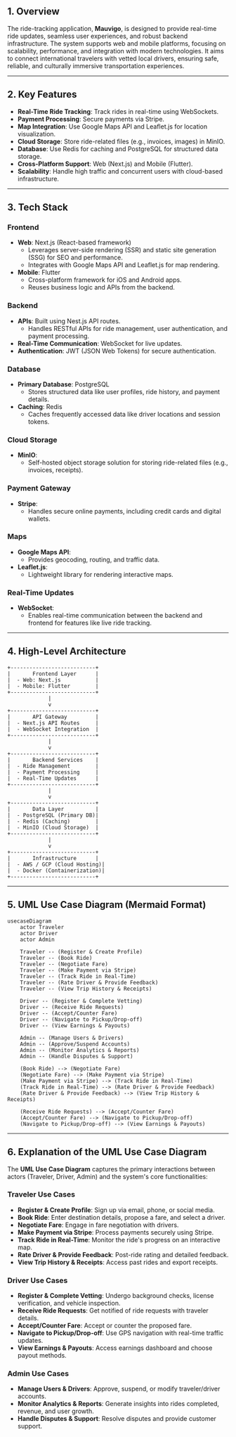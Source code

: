 ## **1. Overview**
The ride-tracking application, **Mauvigo**, is designed to provide real-time ride updates, seamless user experiences, and robust backend infrastructure. The system supports web and mobile platforms, focusing on scalability, performance, and integration with modern technologies. It aims to connect international travelers with vetted local drivers, ensuring safe, reliable, and culturally immersive transportation experiences.

---

## **2. Key Features**
- **Real-Time Ride Tracking**: Track rides in real-time using WebSockets.
- **Payment Processing**: Secure payments via Stripe.
- **Map Integration**: Use Google Maps API and Leaflet.js for location visualization.
- **Cloud Storage**: Store ride-related files (e.g., invoices, images) in MinIO.
- **Database**: Use Redis for caching and PostgreSQL for structured data storage.
- **Cross-Platform Support**: Web (Next.js) and Mobile (Flutter).
- **Scalability**: Handle high traffic and concurrent users with cloud-based infrastructure.

---

## **3. Tech Stack**

### **Frontend**
- **Web**: Next.js (React-based framework)
  - Leverages server-side rendering (SSR) and static site generation (SSG) for SEO and performance.
  - Integrates with Google Maps API and Leaflet.js for map rendering.
- **Mobile**: Flutter
  - Cross-platform framework for iOS and Android apps.
  - Reuses business logic and APIs from the backend.

### **Backend**
- **APIs**: Built using Nest.js API routes.
  - Handles RESTful APIs for ride management, user authentication, and payment processing.
- **Real-Time Communication**: WebSocket for live updates.
- **Authentication**: JWT (JSON Web Tokens) for secure authentication.

### **Database**
- **Primary Database**: PostgreSQL
  - Stores structured data like user profiles, ride history, and payment details.
- **Caching**: Redis
  - Caches frequently accessed data like driver locations and session tokens.

### **Cloud Storage**
- **MinIO**:
  - Self-hosted object storage solution for storing ride-related files (e.g., invoices, receipts).

### **Payment Gateway**
- **Stripe**:
  - Handles secure online payments, including credit cards and digital wallets.

### **Maps**
- **Google Maps API**:
  - Provides geocoding, routing, and traffic data.
- **Leaflet.js**:
  - Lightweight library for rendering interactive maps.

### **Real-Time Updates**
- **WebSocket**:
  - Enables real-time communication between the backend and frontend for features like live ride tracking.

---

## **4. High-Level Architecture**

```plaintext
+---------------------------+
|       Frontend Layer      |
|  - Web: Next.js           |
|  - Mobile: Flutter        |
+---------------------------+
             |
             v
+---------------------------+
|       API Gateway         |
|  - Next.js API Routes     |
|  - WebSocket Integration  |
+---------------------------+
             |
             v
+---------------------------+
|       Backend Services    |
|  - Ride Management        |
|  - Payment Processing     |
|  - Real-Time Updates      |
+---------------------------+
             |
             v
+---------------------------+
|       Data Layer          |
|  - PostgreSQL (Primary DB)|
|  - Redis (Caching)        |
|  - MinIO (Cloud Storage)  |
+---------------------------+
             |
             v
+---------------------------+
|       Infrastructure      |
|  - AWS / GCP (Cloud Hosting)|
|  - Docker (Containerization)|
+---------------------------+
```

---

## **5. UML Use Case Diagram (Mermaid Format)**

```mermaid
usecaseDiagram
    actor Traveler
    actor Driver
    actor Admin

    Traveler -- (Register & Create Profile)
    Traveler -- (Book Ride)
    Traveler -- (Negotiate Fare)
    Traveler -- (Make Payment via Stripe)
    Traveler -- (Track Ride in Real-Time)
    Traveler -- (Rate Driver & Provide Feedback)
    Traveler -- (View Trip History & Receipts)

    Driver -- (Register & Complete Vetting)
    Driver -- (Receive Ride Requests)
    Driver -- (Accept/Counter Fare)
    Driver -- (Navigate to Pickup/Drop-off)
    Driver -- (View Earnings & Payouts)

    Admin -- (Manage Users & Drivers)
    Admin -- (Approve/Suspend Accounts)
    Admin -- (Monitor Analytics & Reports)
    Admin -- (Handle Disputes & Support)

    (Book Ride) --> (Negotiate Fare)
    (Negotiate Fare) --> (Make Payment via Stripe)
    (Make Payment via Stripe) --> (Track Ride in Real-Time)
    (Track Ride in Real-Time) --> (Rate Driver & Provide Feedback)
    (Rate Driver & Provide Feedback) --> (View Trip History & Receipts)

    (Receive Ride Requests) --> (Accept/Counter Fare)
    (Accept/Counter Fare) --> (Navigate to Pickup/Drop-off)
    (Navigate to Pickup/Drop-off) --> (View Earnings & Payouts)
```

---

## **6. Explanation of the UML Use Case Diagram**
The **UML Use Case Diagram** captures the primary interactions between actors (Traveler, Driver, Admin) and the system's core functionalities:

### **Traveler Use Cases**
- **Register & Create Profile**: Sign up via email, phone, or social media.
- **Book Ride**: Enter destination details, propose a fare, and select a driver.
- **Negotiate Fare**: Engage in fare negotiation with drivers.
- **Make Payment via Stripe**: Process payments securely using Stripe.
- **Track Ride in Real-Time**: Monitor the ride's progress on an interactive map.
- **Rate Driver & Provide Feedback**: Post-ride rating and detailed feedback.
- **View Trip History & Receipts**: Access past rides and export receipts.

### **Driver Use Cases**
- **Register & Complete Vetting**: Undergo background checks, license verification, and vehicle inspection.
- **Receive Ride Requests**: Get notified of ride requests with traveler details.
- **Accept/Counter Fare**: Accept or counter the proposed fare.
- **Navigate to Pickup/Drop-off**: Use GPS navigation with real-time traffic updates.
- **View Earnings & Payouts**: Access earnings dashboard and choose payout methods.

### **Admin Use Cases**
- **Manage Users & Drivers**: Approve, suspend, or modify traveler/driver accounts.
- **Monitor Analytics & Reports**: Generate insights into rides completed, revenue, and user growth.
- **Handle Disputes & Support**: Resolve disputes and provide customer support.

